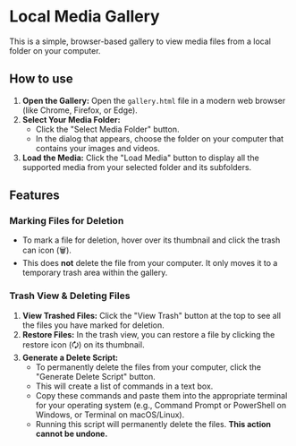 # Local Media Gallery

This is a simple, browser-based gallery to view media files from a local folder on your computer.

## How to use

1.  **Open the Gallery:** Open the `gallery.html` file in a modern web browser (like Chrome, Firefox, or Edge).
2.  **Select Your Media Folder:**
    *   Click the "Select Media Folder" button.
    *   In the dialog that appears, choose the folder on your computer that contains your images and videos.
3.  **Load the Media:** Click the "Load Media" button to display all the supported media from your selected folder and its subfolders.

## Features

### Marking Files for Deletion

-   To mark a file for deletion, hover over its thumbnail and click the trash can icon (&#128465;).
-   This does **not** delete the file from your computer. It only moves it to a temporary trash area within the gallery.

### Trash View & Deleting Files

1.  **View Trashed Files:** Click the "View Trash" button at the top to see all the files you have marked for deletion.
2.  **Restore Files:** In the trash view, you can restore a file by clicking the restore icon (&#128472;) on its thumbnail.
3.  **Generate a Delete Script:**
    *   To permanently delete the files from your computer, click the "Generate Delete Script" button.
    *   This will create a list of commands in a text box.
    *   Copy these commands and paste them into the appropriate terminal for your operating system (e.g., Command Prompt or PowerShell on Windows, or Terminal on macOS/Linux).
    *   Running this script will permanently delete the files. **This action cannot be undone.**